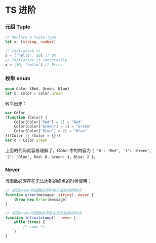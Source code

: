 # TS 进阶



### 元组 Tuple

```ts
// Declare a tuple type
let x: [string, number]

// Initialize it
x = ['hello', 10] // OK
// Initialize it incorrectly
x = [10, 'hello'] // Error
```

### 枚举 enum

```ts
enum Color {Red, Green, Blue}
let c: Color = Color.Green
```

转义出来：

```ts
var Color
(function (Color) {
    Color[Color["Red"] = 0] = "Red"
    Color[Color["Green"] = 1] = "Green"
    Color[Color["Blue"] = 2] = "Blue"
})(Color || (Color = {}))
var c = Color.Green
```

上面的代码就容易理解了，Color 中的内容为 `{ '0': 'Red', '1': 'Green', '2': 'Blue', Red: 0, Green: 1, Blue: 2 }`。

### Never

当函数必须存在无法达到的终点的时候使用：

```ts
// 返回never的函数必须存在无法达到的终点
function error(message: string): never {
    throw new Error(message)
}

// 返回never的函数必须存在无法达到的终点
function infiniteLoop(): never {
    while (true) {
        /* code */
    }
}
```
